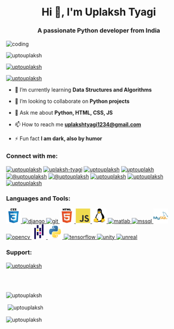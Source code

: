 <h1 align="center">Hi 👋, I'm Uplaksh Tyagi</h1>
<h3 align="center">A passionate Python developer from India</h3>
<img align="center" width="400" src="https://i.pinimg.com/originals/32/42/cd/3242cd86b9986b537732ad0244f8e042.gif" alt="coding">

<p align="left"> <img src="https://komarev.com/ghpvc/?username=uptouplaksh&label=Profile%20views&color=0e75b6&style=flat" alt="uptouplaksh" /> </p>

<p align="left"> <a href="https://github.com/ryo-ma/github-profile-trophy"><img src="https://github-profile-trophy.vercel.app/?username=uptouplaksh" alt="uptouplaksh" /></a> </p>

<p align="left"> <a href="https://twitter.com/uptouplaksh" target="blank"><img src="https://img.shields.io/twitter/follow/uptouplaksh?logo=twitter&style=for-the-badge" alt="uptouplaksh" /></a> </p>

- 🌱 I’m currently learning **Data Structures and Algorithms**

- 👯 I’m looking to collaborate on **Python projects**

- 💬 Ask me about **Python, HTML, CSS, JS**

- 📫 How to reach me **uplakshtyagi1234@gmail.com**

- ⚡ Fun fact **I am dark, also by humor**

<h3 align="left">Connect with me:</h3>
<p align="left">
<a href="https://twitter.com/uptouplaksh" target="blank"><img align="center" src="https://raw.githubusercontent.com/rahuldkjain/github-profile-readme-generator/master/src/images/icons/Social/twitter.svg" alt="uptouplaksh" height="30" width="40" /></a>
<a href="https://linkedin.com/in/uplaksh-tyagi" target="blank"><img align="center" src="https://raw.githubusercontent.com/rahuldkjain/github-profile-readme-generator/master/src/images/icons/Social/linked-in-alt.svg" alt="uplaksh-tyagi" height="30" width="40" /></a>
<a href="https://stackoverflow.com/users/uptouplaksh" target="blank"><img align="center" src="https://raw.githubusercontent.com/rahuldkjain/github-profile-readme-generator/master/src/images/icons/Social/stack-overflow.svg" alt="uptouplaksh" height="30" width="40" /></a>
<a href="https://instagram.com/uptouplakh" target="blank"><img align="center" src="https://raw.githubusercontent.com/rahuldkjain/github-profile-readme-generator/master/src/images/icons/Social/instagram.svg" alt="uptouplakh" height="30" width="40" /></a>
<a href="https://hashnode.com/@uptouplaksh" target="blank"><img align="center" src="https://raw.githubusercontent.com/rahuldkjain/github-profile-readme-generator/master/src/images/icons/Social/hashnode.svg" alt="@uptouplaksh" height="30" width="40" /></a>
<a href="https://medium.com/@uptouplaksh" target="blank"><img align="center" src="https://raw.githubusercontent.com/rahuldkjain/github-profile-readme-generator/master/src/images/icons/Social/medium.svg" alt="@uptouplaksh" height="30" width="40" /></a>
<a href="https://www.hackerrank.com/uptouplaksh" target="blank"><img align="center" src="https://raw.githubusercontent.com/rahuldkjain/github-profile-readme-generator/master/src/images/icons/Social/hackerrank.svg" alt="uptouplaksh" height="30" width="40" /></a>
<a href="https://www.leetcode.com/uptouplaksh" target="blank"><img align="center" src="https://raw.githubusercontent.com/rahuldkjain/github-profile-readme-generator/master/src/images/icons/Social/leet-code.svg" alt="uptouplaksh" height="30" width="40" /></a>
<a href="https://auth.geeksforgeeks.org/user/uptouplaksh" target="blank"><img align="center" src="https://raw.githubusercontent.com/rahuldkjain/github-profile-readme-generator/master/src/images/icons/Social/geeks-for-geeks.svg" alt="uptouplaksh" height="30" width="40" /></a>
</p>

<h3 align="left">Languages and Tools:</h3>
<p align="left"> <a href="https://www.w3schools.com/css/" target="_blank" rel="noreferrer"> <img src="https://raw.githubusercontent.com/devicons/devicon/master/icons/css3/css3-original-wordmark.svg" alt="css3" width="40" height="40"/> </a> <a href="https://www.djangoproject.com/" target="_blank" rel="noreferrer"> <img src="https://cdn.worldvectorlogo.com/logos/django.svg" alt="django" width="40" height="40"/> </a> <a href="https://git-scm.com/" target="_blank" rel="noreferrer"> <img src="https://www.vectorlogo.zone/logos/git-scm/git-scm-icon.svg" alt="git" width="40" height="40"/> </a> <a href="https://www.w3.org/html/" target="_blank" rel="noreferrer"> <img src="https://raw.githubusercontent.com/devicons/devicon/master/icons/html5/html5-original-wordmark.svg" alt="html5" width="40" height="40"/> </a> <a href="https://developer.mozilla.org/en-US/docs/Web/JavaScript" target="_blank" rel="noreferrer"> <img src="https://raw.githubusercontent.com/devicons/devicon/master/icons/javascript/javascript-original.svg" alt="javascript" width="40" height="40"/> </a> <a href="https://www.linux.org/" target="_blank" rel="noreferrer"> <img src="https://raw.githubusercontent.com/devicons/devicon/master/icons/linux/linux-original.svg" alt="linux" width="40" height="40"/> </a> <a href="https://www.mathworks.com/" target="_blank" rel="noreferrer"> <img src="https://upload.wikimedia.org/wikipedia/commons/2/21/Matlab_Logo.png" alt="matlab" width="40" height="40"/> </a> <a href="https://www.microsoft.com/en-us/sql-server" target="_blank" rel="noreferrer"> <img src="https://www.svgrepo.com/show/303229/microsoft-sql-server-logo.svg" alt="mssql" width="40" height="40"/> </a> <a href="https://www.mysql.com/" target="_blank" rel="noreferrer"> <img src="https://raw.githubusercontent.com/devicons/devicon/master/icons/mysql/mysql-original-wordmark.svg" alt="mysql" width="40" height="40"/> </a> <a href="https://opencv.org/" target="_blank" rel="noreferrer"> <img src="https://www.vectorlogo.zone/logos/opencv/opencv-icon.svg" alt="opencv" width="40" height="40"/> </a> <a href="https://pandas.pydata.org/" target="_blank" rel="noreferrer"> <img src="https://raw.githubusercontent.com/devicons/devicon/2ae2a900d2f041da66e950e4d48052658d850630/icons/pandas/pandas-original.svg" alt="pandas" width="40" height="40"/> </a> <a href="https://www.python.org" target="_blank" rel="noreferrer"> <img src="https://raw.githubusercontent.com/devicons/devicon/master/icons/python/python-original.svg" alt="python" width="40" height="40"/> </a> <a href="https://www.tensorflow.org" target="_blank" rel="noreferrer"> <img src="https://www.vectorlogo.zone/logos/tensorflow/tensorflow-icon.svg" alt="tensorflow" width="40" height="40"/> </a> <a href="https://unity.com/" target="_blank" rel="noreferrer"> <img src="https://www.vectorlogo.zone/logos/unity3d/unity3d-icon.svg" alt="unity" width="40" height="40"/> </a> <a href="https://unrealengine.com/" target="_blank" rel="noreferrer"> <img src="https://raw.githubusercontent.com/kenangundogan/fontisto/036b7eca71aab1bef8e6a0518f7329f13ed62f6b/icons/svg/brand/unreal-engine.svg" alt="unreal" width="40" height="40"/> </a> </p>

<h3 align="left">Support:</h3>
<p><a href="https://www.buymeacoffee.com/uptouplaksh"> <img align="center" src="https://cdn.buymeacoffee.com/buttons/v2/default-yellow.png" height="50" width="210" alt="uptouplaksh" /></a></p><br><br>

<p><img align="center" src="https://github-readme-stats.vercel.app/api/top-langs?username=uptouplaksh&show_icons=true&locale=en&layout=compact" alt="uptouplaksh" /></p>

<p>&nbsp;<img align="center" src="https://github-readme-stats.vercel.app/api?username=uptouplaksh&show_icons=true&locale=en" alt="uptouplaksh" /></p>

<p><img align="center" src="https://github-readme-streak-stats.herokuapp.com/?user=uptouplaksh&" alt="uptouplaksh" /></p>
